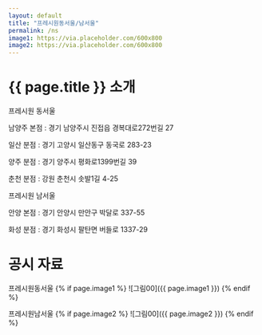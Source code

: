 ```yaml
---
layout: default
title: "프레시원동서울/남서울"
permalink: /ns
image1: https://via.placeholder.com/600x800
image2: https://via.placeholder.com/600x800
---
```


# {{ page.title }} 소개

프레시원 동서울

남양주 본점 : 경기 남양주시 진접읍 경복대로272번길 27

일산 분점 : 경기 고양시 일산동구 동국로 283-23

양주 분점 : 경기 양주시 평화로1399번길 39

춘천 분점 : 강원 춘천시 솟발1길 4-25

프레시원 남서울

안양 본점 : 경기 안양시 만안구 박달로 337-55

화성 분점 : 경기 화성시 팔탄면 버들로 1337-29

# 공시 자료

프레시원동서울
{% if page.image1 %}
![그림00]({{ page.image1 }})
{% endif %}

프레시원남서울
{% if page.image2 %}
![그림00]({{ page.image2 }})
{% endif %}
